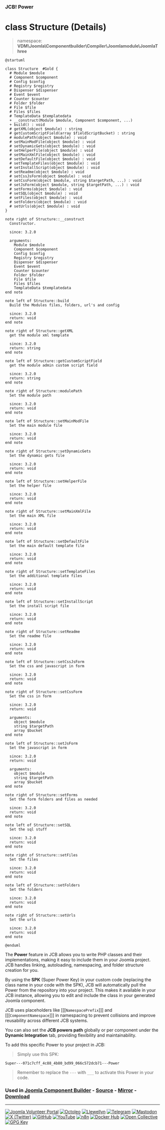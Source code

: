 ### JCB! Power
# class Structure (Details)
> namespace: **VDM\Joomla\Componentbuilder\Compiler\Joomlamodule\JoomlaThree**

```uml
@startuml

class Structure  #Gold {
  # Module $module
  # Component $component
  # Config $config
  # Registry $registry
  # Dispenser $dispenser
  # Event $event
  # Counter $counter
  # Folder $folder
  # File $file
  # Files $files
  # TemplateData $templatedata
  + __construct(Module $module, Component $component, ...)
  + build() : void
  # getXML(object $module) : string
  # getCustomScriptField(array $fieldScriptBucket) : string
  # modulePath(object $module) : void
  # setMainModFile(object $module) : void
  # setDynamicGets(object $module) : void
  # setHelperFile(object $module) : void
  # setMainXmlFile(object $module) : void
  # setDefaultFile(object $module) : void
  # setTemplateFiles(object $module) : void
  # setInstallScript(object $module) : void
  # setReadme(object $module) : void
  # setCssJsForm(object $module) : void
  # setCssForm(object $module, string $targetPath, ...) : void
  # setJsForm(object $module, string $targetPath, ...) : void
  # setForms(object $module) : void
  # setSQL(object $module) : void
  # setFiles(object $module) : void
  # setFolders(object $module) : void
  # setUrls(object $module) : void
}

note right of Structure::__construct
  Constructor.

  since: 3.2.0
  
  arguments:
    Module $module
    Component $component
    Config $config
    Registry $registry
    Dispenser $dispenser
    Event $event
    Counter $counter
    Folder $folder
    File $file
    Files $files
    TemplateData $templatedata
end note

note left of Structure::build
  Build the Modules files, folders, url's and config

  since: 3.2.0
  return: void
end note

note right of Structure::getXML
  get the module xml template

  since: 3.2.0
  return: string
end note

note left of Structure::getCustomScriptField
  get the module admin custom script field

  since: 3.2.0
  return: string
end note

note right of Structure::modulePath
  Set the module path

  since: 3.2.0
  return: void
end note

note left of Structure::setMainModFile
  Set the main module file

  since: 3.2.0
  return: void
end note

note right of Structure::setDynamicGets
  Set the dynamic gets file

  since: 3.2.0
  return: void
end note

note left of Structure::setHelperFile
  Set the helper file

  since: 3.2.0
  return: void
end note

note right of Structure::setMainXmlFile
  Set the main XML file

  since: 3.2.0
  return: void
end note

note left of Structure::setDefaultFile
  Set the main default template file

  since: 3.2.0
  return: void
end note

note right of Structure::setTemplateFiles
  Set the additional template files

  since: 3.2.0
  return: void
end note

note left of Structure::setInstallScript
  Set the install script file

  since: 3.2.0
  return: void
end note

note right of Structure::setReadme
  Set the readme file

  since: 3.2.0
  return: void
end note

note left of Structure::setCssJsForm
  Set the css and javascript in form

  since: 3.2.0
  return: void
end note

note right of Structure::setCssForm
  Set the css in form

  since: 3.2.0
  return: void
  
  arguments:
    object $module
    string $targetPath
    array $bucket
end note

note left of Structure::setJsForm
  Set the javascript in form

  since: 3.2.0
  return: void
  
  arguments:
    object $module
    string $targetPath
    array $bucket
end note

note right of Structure::setForms
  Set the form folders and files as needed

  since: 3.2.0
  return: void
end note

note left of Structure::setSQL
  Set the sql stuff

  since: 3.2.0
  return: void
end note

note right of Structure::setFiles
  Set the files

  since: 3.2.0
  return: void
end note

note left of Structure::setFolders
  Set the folders

  since: 3.2.0
  return: void
end note

note right of Structure::setUrls
  Set the urls

  since: 3.2.0
  return: void
end note

@enduml
```

The **Power** feature in JCB allows you to write PHP classes and their implementations,
making it easy to include them in your Joomla project. JCB handles linking, autoloading,
namespacing, and folder structure creation for you.

By using the **SPK** (Super Power Key) in your custom code (replacing the class name
in your code with the SPK), JCB will automatically pull the Power from the repository
into your project. This makes it available in your JCB instance, allowing you to edit
and include the class in your generated Joomla component.

JCB uses placeholders like [[[`NamespacePrefix`]]] and [[[`ComponentNamespace`]]] in
namespacing to prevent collisions and improve reusability across different JCB systems.

You can also set the **JCB powers path** globally or per component under the
**Dynamic Integration** tab, providing flexibility and maintainability.

To add this specific Power to your project in JCB:

> Simply use this SPK:
```
Super---071c7cff_4c88_4b80_bd99_066c572dcb71---Power
```
> Remember to replace the `---` with `___` to activate this Power in your code.

### Used in [Joomla Component Builder](https://www.joomlacomponentbuilder.com) - [Source](https://git.vdm.dev/joomla/Component-Builder) - [Mirror](https://github.com/vdm-io/Joomla-Component-Builder) - [Download](https://git.vdm.dev/joomla/pkg-component-builder/releases)

---
[![Joomla Volunteer Portal](https://img.shields.io/badge/-Joomla-gold?logo=joomla)](https://volunteers.joomla.org/joomlers/1396-llewellyn-van-der-merwe "Join Llewellyn on the Joomla Volunteer Portal: Shaping the Future Together!") [![Octoleo](https://img.shields.io/badge/-Octoleo-black?logo=linux)](https://git.vdm.dev/octoleo "--quiet") [![Llewellyn](https://img.shields.io/badge/-Llewellyn-ffffff?logo=gitea)](https://git.vdm.dev/Llewellyn "Collaborate and Innovate with Llewellyn on Git: Building a Better Code Future!") [![Telegram](https://img.shields.io/badge/-Telegram-blue?logo=telegram)](https://t.me/Joomla_component_builder "Join Llewellyn and the Community on Telegram: Building Joomla Components Together!") [![Mastodon](https://img.shields.io/badge/-Mastodon-9e9eec?logo=mastodon)](https://joomla.social/@llewellyn "Connect and Engage with Llewellyn on Joomla Social: Empowering Communities, One Post at a Time!") [![X (Twitter)](https://img.shields.io/badge/-X-black?logo=x)](https://x.com/llewellynvdm "Join the Conversation with Llewellyn on X: Where Ideas Take Flight!") [![GitHub](https://img.shields.io/badge/-GitHub-181717?logo=github)](https://github.com/Llewellynvdm "Build, Innovate, and Thrive with Llewellyn on GitHub: Turning Ideas into Impact!") [![YouTube](https://img.shields.io/badge/-YouTube-ff0000?logo=youtube)](https://www.youtube.com/@OctoYou "Explore, Learn, and Create with Llewellyn on YouTube: Your Gateway to Inspiration!") [![n8n](https://img.shields.io/badge/-n8n-black?logo=n8n)](https://n8n.io/creators/octoleo "Effortless Automation and Impactful Workflows with Llewellyn on n8n!") [![Docker Hub](https://img.shields.io/badge/-Docker-grey?logo=docker)](https://hub.docker.com/u/llewellyn "Llewellyn on Docker: Containerize Your Creativity!") [![Open Collective](https://img.shields.io/badge/-Donate-green?logo=opencollective)](https://opencollective.com/joomla-component-builder "Donate towards JCB: Help Llewellyn financially so he can continue developing this great tool!") [![GPG Key](https://img.shields.io/badge/-GPG-blue?logo=gnupg)](https://git.vdm.dev/Llewellyn/gpg "Unlock Trust and Security with Llewellyn's GPG Key: Your Gateway to Verified Connections!")